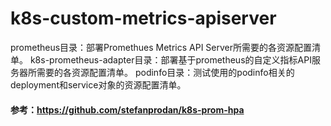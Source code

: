 # k8s-custom-metrics-apiserver

prometheus目录：部署Promethues Metrics API Server所需要的各资源配置清单。
k8s-prometheus-adapter目录：部署基于prometheus的自定义指标API服务器所需要的各资源配置清单。
podinfo目录：测试使用的podinfo相关的deployment和service对象的资源配置清单。


#### 参考：https://github.com/stefanprodan/k8s-prom-hpa


